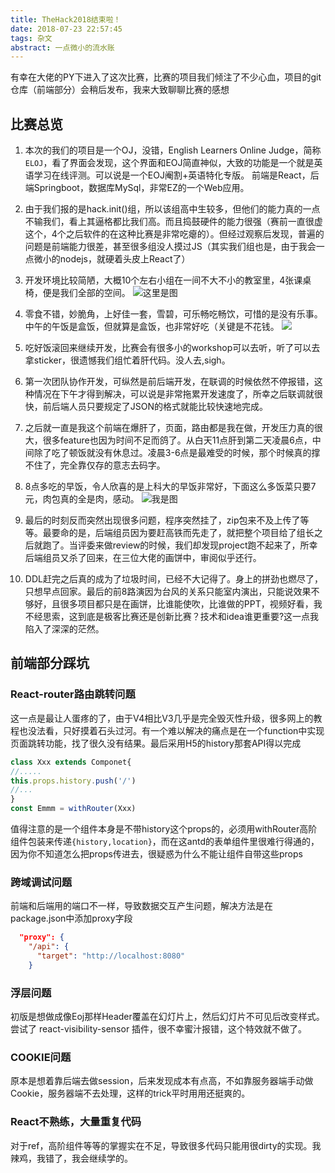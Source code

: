 ```yaml
---
title: TheHack2018结束啦！
date: 2018-07-23 22:57:45
tags: 杂文
abstract: 一点微小的流水账
---
```

有幸在大佬的PY下进入了这次比赛，比赛的项目我们倾注了不少心血，项目的git仓库（前端部分）会稍后发布，我来大致聊聊比赛的感想

<!--more-->

## 比赛总览

1. 本次的我们的项目是一个OJ，没错，English Learners Online Judge，简称 `ELOJ`，看了界面会发现，这个界面和EOJ简直神似，大致的功能是一个就是英语学习在线评测。可以说是一个EOJ阉割+英语特化专版。 前端是React，后端Springboot，数据库MySql，非常EZ的一个Web应用。


2. 由于我们报的是hack.init()组，所以该组高中生较多，但他们的能力真的一点不输我们，看上其逼格都比我们高。而且捣鼓硬件的能力很强（赛前一直很虚这个，4个之后软件的在这种比赛是非常吃瘪的）。但经过观察后发现，普遍的问题是前端能力很差，甚至很多组没人摸过JS（其实我们组也是，由于我会一点微小的nodejs，就硬着头皮上React了）

3. 开发环境比较简陋，大概10个左右小组在一间不大不小的教室里，4张课桌椅，便是我们全部的空间。
![这里是图](/TheHack2018结束啦！/a.jpeg)

4. 零食不错，妙脆角，上好佳一套，雪碧，可乐畅吃畅饮，可惜的是没有乐事。中午的午饭是盒饭，但就算是盒饭，也非常好吃（关键是不花钱。
![](/TheHack2018结束啦！/b.jpg)

5. 吃好饭滚回来继续开发，比赛会有很多小的workshop可以去听，听了可以去拿sticker，很遗憾我们组忙着肝代码。没人去,sigh。

6. 第一次团队协作开发，可纵然是前后端开发，在联调的时候依然不停报错，这种情况在下午才得到解决，可以说是非常拖累开发速度了，所幸之后联调就很快，前后端人员只要规定了JSON的格式就能比较快速地完成。

7. 之后就一直是我这个前端在爆肝了，页面，路由都是我在做，开发压力真的很大，很多feature也因为时间不足而鸽了。从白天11点肝到第二天凌晨6点，中间除了吃了顿饭就没有休息过。凌晨3-6点是最难受的时候，那个时候真的撑不住了，完全靠仅存的意志去码字。

8. 8点多吃的早饭，令人欣喜的是上科大的早饭非常好，下面这么多饭菜只要7元，肉包真的全是肉，感动。
![我是图](/TheHack2018结束啦！/c.jpg)

9. 最后的时刻反而突然出现很多问题，程序突然挂了，zip包来不及上传了等等。最要命的是，后端组员因为要赶高铁而先走了，就把整个项目给了组长之后就跑了。当评委来做review的时候，我们却发现project跑不起来了，所幸后端组员又杀了回来，在三位大佬的画饼中，审阅似乎还行。

10. DDL赶完之后真的成为了垃圾时间，已经不大记得了。身上的拼劲也燃尽了，只想早点回家。最后的前8路演因为台风的关系只能室内演出，只能说效果不够好，且很多项目都只是在画饼，比谁能使吹，比谁做的PPT，视频好看，我不经思索，这到底是极客比赛还是创新比赛？技术和idea谁更重要?这一点我陷入了深深的茫然。

## 前端部分踩坑
### React-router路由跳转问题

这一点是最让人蛋疼的了，由于V4相比V3几乎是完全毁灭性升级，很多网上的教程也没法看，只好摸着石头过河。有一个难以解决的痛点是在一个function中实现页面跳转功能，找了很久没有结果。最后采用H5的history那套API得以完成
```js
class Xxx extends Componet{
//.....
this.props.history.push('/')
//...
}
const Emmm = withRouter(Xxx)
```
值得注意的是一个组件本身是不带history这个props的，必须用withRouter高阶组件包装来传递`{history,location}`，而在这antd的表单组件里很难行得通的，因为你不知道怎么把props传进去，很疑惑为什么不能让组件自带这些props

### 跨域调试问题

前端和后端用的端口不一样，导致数据交互产生问题，解决方法是在package.json中添加proxy字段
```json
  "proxy": {
    "/api": {
      "target": "http://localhost:8080"
    }
```
### 浮层问题

初版是想做成像Eoj那样Header覆盖在幻灯片上，然后幻灯片不可见后改变样式。尝试了 react-visibility-sensor 插件，很不幸蜜汁报错，这个特效就不做了。

### COOKIE问题

原本是想着靠后端去做session，后来发现成本有点高，不如靠服务器端手动做Cookie，服务器端不去处理，这样的trick平时用用还挺爽的。

### React不熟练，大量重复代码

对于ref，高阶组件等等的掌握实在不足，导致很多代码只能用很dirty的实现。我辣鸡，我错了，我会继续学的。


